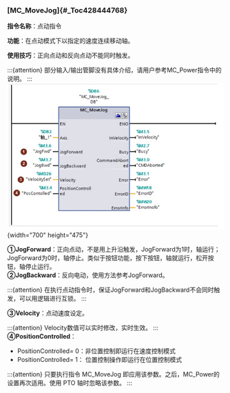 ### [MC_MoveJog]{#_Toc428444768}

**指令名称**：点动指令

**功能**：在点动模式下以指定的速度连续移动轴。

**使用技巧**：正向点动和反向点动不能同时触发。

:::{attention}
部分输入/输出管脚没有具体介绍，请用户参考MC_Power指令中的说明。
:::
![](images/09-1.jpg){width="700" height="475"}

**①JogForward**：正向点动，不是用上升沿触发，JogForward为1时，轴运行；JogForward为0时，轴停止。类似于按钮功能，按下按钮，轴就运行，松开按钮，轴停止运行。\
**②JogBackward**：反向电动，使用方法参考JogForward。

:::{attention}
在执行点动指令时，保证JogForward和JogBackward不会同时触发，可以用逻辑进行互锁。
:::

**③Velocity**：点动速度设定。

:::{attention}
Velocity数值可以实时修改，实时生效。
:::
**④PositionControlled**：

-   PositionControlled= 0：非位置控制即运行在速度控制模式
-   PositionControlled= 1： 位置控制操作即运行在位置控制模式

:::{attention}
只要执行指令 MC_MoveJog 即应用该参数。之后，MC_Power的设置再次适用。使用 PTO 轴时忽略该参数。
:::